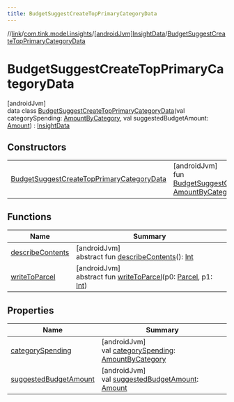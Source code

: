 ```yaml
---
title: BudgetSuggestCreateTopPrimaryCategoryData
---
```

//[link](../../../../index.html)/[com.tink.model.insights](../../index.html)/[[androidJvm]InsightData](../index.html)/[BudgetSuggestCreateTopPrimaryCategoryData](index.html)



# BudgetSuggestCreateTopPrimaryCategoryData



[androidJvm]\
data class [BudgetSuggestCreateTopPrimaryCategoryData](index.html)(val categorySpending: [AmountByCategory](../../../com.tink.model.relations/[android-jvm]-amount-by-category/index.html), val suggestedBudgetAmount: [Amount](../../../com.tink.model.misc/[android-jvm]-amount/index.html)) : [InsightData](../index.html)



## Constructors


| | |
|---|---|
| [BudgetSuggestCreateTopPrimaryCategoryData](-budget-suggest-create-top-primary-category-data.html) | [androidJvm]<br>fun [BudgetSuggestCreateTopPrimaryCategoryData](-budget-suggest-create-top-primary-category-data.html)(categorySpending: [AmountByCategory](../../../com.tink.model.relations/[android-jvm]-amount-by-category/index.html), suggestedBudgetAmount: [Amount](../../../com.tink.model.misc/[android-jvm]-amount/index.html)) |


## Functions


| Name | Summary |
|---|---|
| [describeContents](../../../com.tink.service.provider/[android-jvm]-provider-filter/index.html#-1578325224%2FFunctions%2F-812656150) | [androidJvm]<br>abstract fun [describeContents](../../../com.tink.service.provider/[android-jvm]-provider-filter/index.html#-1578325224%2FFunctions%2F-812656150)(): [Int](https://kotlinlang.org/api/latest/jvm/stdlib/kotlin/-int/index.html) |
| [writeToParcel](../../../com.tink.service.provider/[android-jvm]-provider-filter/index.html#-1754457655%2FFunctions%2F-812656150) | [androidJvm]<br>abstract fun [writeToParcel](../../../com.tink.service.provider/[android-jvm]-provider-filter/index.html#-1754457655%2FFunctions%2F-812656150)(p0: [Parcel](https://developer.android.com/reference/kotlin/android/os/Parcel.html), p1: [Int](https://kotlinlang.org/api/latest/jvm/stdlib/kotlin/-int/index.html)) |


## Properties


| Name | Summary |
|---|---|
| [categorySpending](category-spending.html) | [androidJvm]<br>val [categorySpending](category-spending.html): [AmountByCategory](../../../com.tink.model.relations/[android-jvm]-amount-by-category/index.html) |
| [suggestedBudgetAmount](suggested-budget-amount.html) | [androidJvm]<br>val [suggestedBudgetAmount](suggested-budget-amount.html): [Amount](../../../com.tink.model.misc/[android-jvm]-amount/index.html) |

